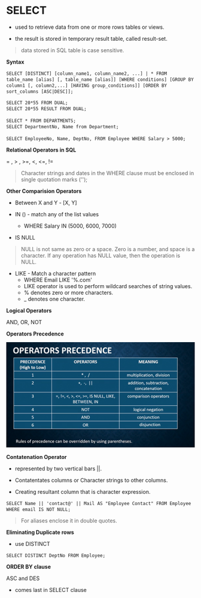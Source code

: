 # SELECT

* used to retrieve data from one or more rows tables or views.

* the result is stored in temporary result table, called result-set.

> data stored in SQL table is case sensitive.

**Syntax**
```
SELECT [DISTINCT] [column_name1, column_name2, ...] | * FROM table_name [alias] [, table_name [alias]] [WHERE conditions] [GROUP BY column1 [, column2,...] [HAVING group_conditions]] [ORDER BY sort_columns [ASC|DESC]];
```

```
SELECT 20*55 FROM DUAL;
SELECT 20*55 RESULT FROM DUAL;

SELECT * FROM DEPARTMENTS;
SELECT DepartmentNo, Name from Department;

SELECT EmployeeNo, Name, DeptNo, FROM Employee WHERE Salary > 5000;

```
**Relational Operators in SQL**

= , > , >=, <, <=, !=


> Character strings and dates in the WHERE clause must be enclosed in single quotation marks ('');


**Other Comparision Operators**

* Between X and Y - [X, Y]

* IN () - match any of the list values
    - WHERE Salary IN (5000, 6000, 7000)

* IS NULL 

> NULL is not same as zero or a space. Zero is a number, and space is a character. If any operation has NULL value, then the operation is NULL.

* LIKE  - Match a character pattern 
    - WHERE Email LIKE '%.com'
    - LIKE operator is used to perform wildcard searches of string values.
    - % denotes zero or more characters.
    - _ denotes one character.


**Logical Operators**

AND, OR, NOT

**Operators Precedence**

![Operators Precedence](./Operators_Precedence_Oracle_SQL.png)

**Contatenation Operator**

* represented by two vertical bars ||.
* Contatentates columns or Character strings to other columns.

* Creating resultant column that is character expression.


```
SELECT Name || 'contact@' || Mail AS "Employee Contact" FROM Employee WHERE email IS NOT NULL;
```

> For aliases enclose it in double quotes.


**Eliminating Duplicate rows**

* use DISTINCT 

```
SELECT DISTINCT DeptNo FROM Employee; 
```


**ORDER BY clause**

ASC and DES

* comes last in SELECT clause
